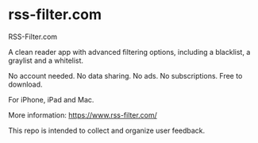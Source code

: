 # rss-filter.com
RSS-Filter.com

A clean reader app with advanced filtering options, including a blacklist, a graylist and a whitelist.

No account needed. No data sharing. No ads. No subscriptions. Free to download.

For iPhone, iPad and Mac.

More information: https://www.rss-filter.com/

This repo is intended to collect and organize user feedback.
